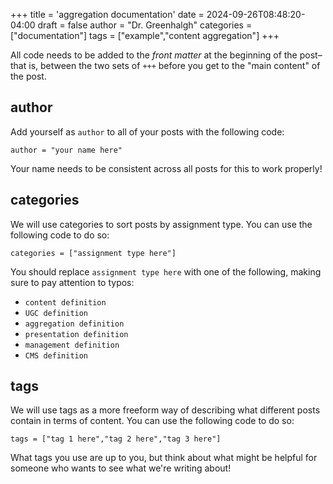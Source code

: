 +++
title = 'aggregation documentation'
date = 2024-09-26T08:48:20-04:00
draft = false
author = "Dr. Greenhalgh"
categories = ["documentation"]
tags = ["example","content aggregation"]
+++

All code needs to be added to the *front matter* at the beginning of the post–that is, between the two sets of `+++` before you get to the "main content" of the post.

## author

Add yourself as `author` to all of your posts with the following code:

`author = "your name here"`

Your name needs to be consistent across all posts for this to work properly!

## categories

We will use categories to sort posts by assignment type. You can use the following code to do so: 

`categories = ["assignment type here"]`

You should replace `assignment type here` with one of the following, making sure to pay attention to typos:

* `content definition`
* `UGC definition`
* `aggregation definition`
* `presentation definition`
* `management definition`
* `CMS definition`

## tags

We will use tags as a more freeform way of describing what different posts contain in terms of content. You can use the following code to do so:

`tags = ["tag 1 here","tag 2 here","tag 3 here"]`

What tags you use are up to you, but think about what might be helpful for someone who wants to see what we're writing about!